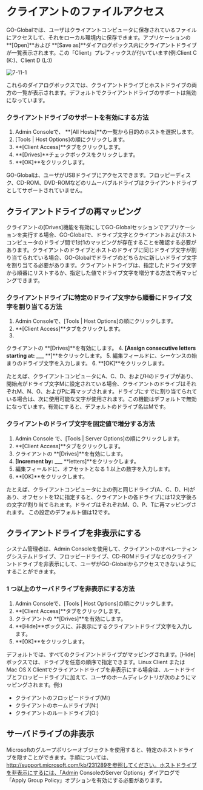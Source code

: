 # クライアントのファイルアクセス

GO-Globalでは、ユーザはクライアントコンピュータに保存されているファイルにアクセスして、それをローカル環境内に保存できます。アプリケーションの **[Open]**および **[Save as]**ダイアログボックス内にクライアントドライブが一覧表示されます。この「Client」プレフィックスが付いています(例:Client C (K:)、Client D (L:))

![7-11-1](/img/7-11-1.png)

これらのダイアログボックスでは、クライアントドライブとホストドライブの両方の一覧が表示されます。デフォルトでクライアントドライブのサポートは無効になっています。

### クライアントドライブのサポートを有効にする方法

1. Admin Consoleで、 **[All Hosts]**の一覧から目的のホストを選択します。
2. [Tools | Host Options]の順にクリックします。
3. **[Client Access]**タブをクリックします。
4. **[Drives]**チェックボックスをクリックします。
5. **[OK]**をクリックします。

GO-Globalは、ユーザがUSBドライブにアクセスできます。フロッピーディスク、CD-ROM、DVD-ROMなどのリムーバブルドライブはクライアントドライブとしてサポートされていません。

## クライアントドライブの再マッピング

クライアントの[Drives]機能を有効にしてGO-Globalセッションでアプリケーションを実行する場合、GO-Globalで、ドライブ文字とクライアントおよびホストコンピュータのドライブ間で1対1のマッピングが存在することを確認する必要があります。クライアントのドライブとホストのドライブに同じドライブ文字が割り当てられている場合、GO-Globalでドライブのどちらかに新しいドライブ文字を割り当てる必要があります。クライアントドライブは、指定したドライブ文字から順番にリストするか、指定した値でドライブ文字を増分する方法で再マッピングできます。

### クライアントドライブに特定のドライブ文字から順番にドライブ文字を割り当てる方法

1. Admin Consoleで、[Tools | Host Options]の順にクリックします。
2. **[Client Access]**タブをクリックします。
3.
クライアントの **[Drives]**を有効にします。
4. **[Assign consecutive letters starting at:** **___** **]**をクリックします。
5. 編集フィールドに、シーケンスの始まりのドライブ文字を入力します。
6. **[OK]**をクリックします。

たとえば、クライアントコンピュータにA、C、D、およびHのドライブがあり、開始点がドライブ文字Mに設定されている場合、クライアントのドライブはそれぞれM、N、O、およびPに再マップされます。ドライブにすでに割り当てられている場合は、次に使用可能な文字が使用されます。この機能はデフォルトで無効になっています。有効にすると、デフォルトのドライブ名はMです。

### クライアントのドライブ文字を固定値で増分する方法

1. Admin Console で、[Tools | Server Options]の順にクリックします。
2. **[Client Access]**タブをクリックします。
3. クライアントの **[Drives]**を有効にします。
4. **[Increment by:** **___** **letters]**をクリックします。
5. 編集フィールドに、オフセットとなる 1 以上の数字を入力します。
6. **[OK]**をクリックします。

たとえば、クライアントコンピュータに上の例と同じドライブ(A、C、D、H)があり、オフセットを12に指定すると、クライアントの各ドライブには12文字後ろの文字が割り当てられます。ドライブはそれぞれM、O、P、Tに再マッピングされます。 この設定のデフォルト値は12です。

## クライアントドライブを非表示にする

システム管理者は、Admin Consoleを使用して、クライアントのオペレーティングシステムドライブ、フロッピードライブ、CD-ROMドライブなどのクライアントドライブを非表示にして、ユーザがGO-Globalからアクセスできないようにすることができます。

### 1 つ以上のサーバドライブを非表示にする方法

1. Admin Consoleで、[Tools | Host Options]の順にクリックします。
2. **[Client Access]**タブをクリックします。
3. クライアントの **[Drives]**を有効にします。
4. **[Hide]**ボックスに、非表示にするクライアントドライブ文字を入力します。
5. **[OK]**をクリックします。

デフォルトでは、すべてのクライアントドライブがマッピングされます。[Hide]ボックスでは、ドライブを任意の順序で指定できます。Linux Client または Mac OS X Clientでクライアントドライブを非表示にする場合は、ルートドライブとフロッピードライブに加えて、ユーザのホームディレクトリが次のようにマッピングされます。例:)

* クライアントのフロッピードライブ(M:)
* クライアントのホームドライブ(N:)
* クライアントのルートドライブ(O:)

## サーバドライブの非表示

Microsoftのグループポリシーオブジェクトを使用すると、特定のホストドライブを隠すことができます。手順については、http://support.microsoft.com/kb/231289を参照してください。ホストドライブを非表示にするには、「Admin ConsoleのServer Options」ダイアログで「Apply Group Policy」オプションを有効にする必要があります。